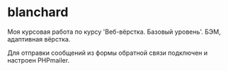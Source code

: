 # blanchard
<p>Моя курсовая работа по курсу 'Веб-вёрстка. Базовый уровень'. БЭМ, адаптивная вёрстка.</p>
<p>Для отправки сообщений из формы обратной связи подключен и настроен PHPmailer.</p>
